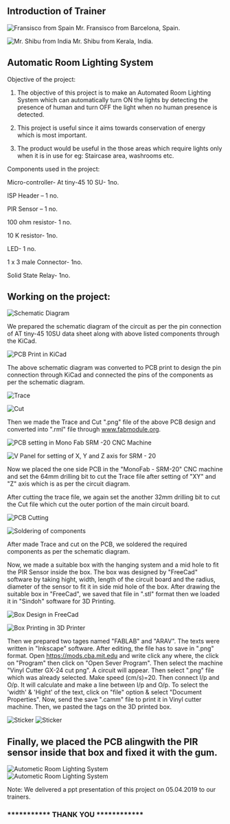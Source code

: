 ## Introduction of Trainer 

![Fransisco from Spain](img/frasisco.jpg "Fransisco")
Mr. Fransisco from Barcelona, Spain.

![Mr. Shibu from India](img/sibu.jpg "Shibu")
Mr. Shibu from Kerala, India.

## Automatic Room Lighting System

Objective of the project:

1. The objective of this project is to make an Automated Room Lighting System which can automatically turn ON the lights by detecting the presence of human and turn OFF the light when no human presence is detected.

2. This project is useful since it aims towards conservation of energy which is most important.

3. The product would be useful in the those areas which require lights only when it is in use for eg: Staircase area, washrooms etc.

Components used in the project:

Micro-controller- At tiny-45 10 SU- 1no.

ISP Header – 1 no.

PIR Sensor – 1 no.

100 ohm resistor- 1 no.

10 K resistor- 1no.

LED- 1 no.

1 x 3 male Connector- 1no.

Solid State Relay- 1no.


## Working on the project:

![Schematic Diagram](img/schematic.jpeg "Schematic Diagram")

We prepared the schematic diagram of the circuit as per the pin connection of AT tiny-45 10SU data sheet along with above listed components through the KiCad.

![PCB Print in KiCad](img/pcbkicad.jpeg "PCB Print in KiCad")

The above schematic diagram was converted to PCB print to design the pin connection through KiCad and connected the pins of the components as per the schematic diagram.

![Trace](img/Trac.jpeg "Trace")

![Cut](img/Cutt.jpeg "Cut")

Then we made the Trace and Cut ".png" file of the above PCB design and converted into ".rml" file through www.fabmodule.org.

![PCB setting in Mono Fab SRM -20 CNC Machine](img/monofab.jpg "PCB in Mono Fab SRM -20 CNC")

![V Panel for setting of X, Y and Z axis for SRM - 20](img/srm20.jpg "V Panel")

Now we placed the one side PCB in the "MonoFab - SRM-20" CNC machine and set the 64mm drilling bit to cut the Trace file after setting of "XY" and "Z" axis which is as per the circuit diagram.

After cutting the trace file, we again set the another 32mm drilling bit to cut the Cut file which cut the outer portion of the main circuit board.

![PCB Cutting](img/pcbcut.jpeg "PCB cutting")

![Soldering of components](img/prototype.jpeg "PCB")

After made Trace and cut on the PCB, we soldered the required components as per the schematic diagram.

Now, we made a suitable box with the hanging system and a mid hole to fit the PIR Sensor inside the box.
The box was designed by "FreeCad" software by taking hight, width, length of the circuit board and the radius, diameter of the sensor to fit it in side mid hole of the box. After drawing the suitable box in "FreeCad", we saved that file in ".stl" format then we loaded it in "Sindoh" software for 3D Printing.

![Box Design in FreeCad](img/freecad1.jpg "FreeCad Design")

![Box Printing in 3D Printer](img/3dprinting.jpeg "3D Printing")

Then we prepared two tages named "FABLAB" and "ARAV". The texts were written in "Inkscape" software. After editing, the file has to save in ".png" format. Open https://mods.cba.mit.edu and write click any where, the click on "Program" then click on "Open Sever Program". Then select the machine "Vinyl Cutter GX-24 cut png". A circuit will appear. Then select ".png" file which was already selected. Make speed (cm/s)=20. Then connect I/p and O/p. It will calculate and make a line between I/p and O/p. To select the 'width' & 'Hight' of the text, click on "file" option & select "Document Properties". Now, send the save ".camm" file to print it in Vinyl cutter machine. Then, we pasted the tags on the 3D printed box.

![Sticker](img/fablab1.jpg "Sticker")
![Sticker](img/fablab2.jpg "Sticker")

## Finally, we placed the PCB alingwith the PIR sensor inside that box and fixed it with the gum.

![Autometic Room Lighting System](img/autometicroomlight1.jpg "Autometic Room Lighting System")  
![Autometic Room Lighting System](img/autometicroomlight2.jpg "Autometic Room Lighting System")

Note: We delivered a ppt presentation of this project on 05.04.2019 to our trainers.  

###  ***********   THANK YOU ************